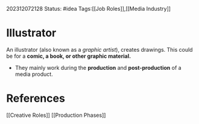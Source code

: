 202312072128
Status: #idea
Tags:[[Job Roles]],[[Media Industry]]

# Illustrator

An illustrator (also known as a *graphic artist*), creates drawings. This could be for a **comic, a book, or other graphic material.**

- They mainly work during the **production** and **post-production** of a media product.

# **References**

[[Creative Roles]]
[[Production Phases]]
